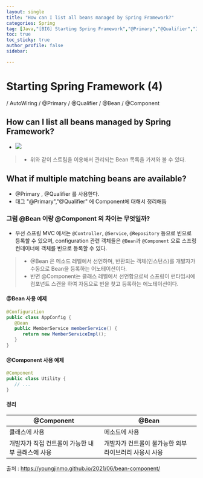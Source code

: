 ```yaml
---
layout: single
title: "How can I list all beans managed by Spring Framework?"
categories: Spring
tag: [Java,"[BIG] Starting Spring Framework","@Primary","@Qualifier","IoC","@Component","@Bean","@Component vs @Bean"]
toc: true
toc_sticky: true
author_profile: false
sidebar:

---
```

# Starting Spring Framework (4)
/ AutoWiring / @Primary / @Qualifier / @Bean  / @Component

## How can I list all beans managed by Spring Framework?
- ![](https://i.imgur.com/IQzOS1h.png)
>- 위와 같이 스트림을 이용해서 관리되는 Bean 목록을 가져와 볼 수 있다.


## What if multiple matching beans are available?
- @Primary , @Qualifier 를 사용한다.
- 태그 "@Primary","@Qualifier" 에 Component에 대해서 정리해둠

### 그럼 @Bean 이랑 @Component 의 차이는 무엇일까?

- 우선 스프링 MVC 에서는 `@Controller`, `@Service`, `@Repository` 등으로 빈으로 등록할 수 있으며, configuration 관련 객체들은 `@Bean`과 `@Component` 으로 스프링 컨테이너에 객체를 빈으로 등록할 수 있다.

>- @Bean 은 메소드 레벨에서 선언하며, 반환되는 객체(인스턴스)를 개발자가 수동으로 Bean을 등록하는 어노테이션이다.
>- 반면 @Component는 클래스 레벨에서 선언함으로써 스프링이 런타임시에 컴포넌트 스캔을 하여 자동으로 빈을 찾고 등록하는 에노테이션이다.

#### @Bean 사용 예제
```java
@Configuration  
public class AppConfig {  
   @Bean  
   public MemberService memberService() {  
      return new MemberServiceImpl();  
   }  
}
```

#### @Component 사용 예제
```java
@Component  
public class Utility {  
   // ...  
}
```

#### 정리


| @Component                                       | @Bean                                                  |
| ------------------------------------------------ | ------------------------------------------------------ |
| 클래스에 사용                                    | 메소드에 사용                                          |
| 개발자가 직접 컨트롤이 가능한 내부 클래스에 사용 | 개발자가 컨트롤이 불가능한 외부 라이브러리 사용시 사용 |




출처 : https://youngjinmo.github.io/2021/06/bean-component/